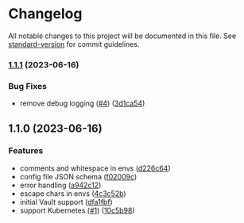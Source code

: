 # Changelog

All notable changes to this project will be documented in this file. See [standard-version](https://github.com/conventional-changelog/standard-version) for commit guidelines.

### [1.1.1](https://github.com/rmarganti/scrtsync/compare/v1.1.0...v1.1.1) (2023-06-16)


### Bug Fixes

* remove debug logging ([#4](https://github.com/rmarganti/scrtsync/issues/4)) ([3d1ca54](https://github.com/rmarganti/scrtsync/commit/3d1ca54b509c7fbc4c681f39a37f2fff736f0324))

## 1.1.0 (2023-06-16)


### Features

* comments and whitespace in envs ([d226c64](https://github.com/rmarganti/scrtsync/commit/d226c64edfffb0a162436658852938880ac62d7c))
* config file JSON schema ([f02009c](https://github.com/rmarganti/scrtsync/commit/f02009c9ad5c8c640664c06891457b32c570327a))
* error handling ([a942c12](https://github.com/rmarganti/scrtsync/commit/a942c12baf5f31fe608d170c5ab7ab6a8205a2c7))
* escape chars in envs ([4c3c52b](https://github.com/rmarganti/scrtsync/commit/4c3c52b303e3430ba7df5d9988943365cd26620e))
* initial Vault support ([dfa1fbf](https://github.com/rmarganti/scrtsync/commit/dfa1fbfb0298702c373454b474c4a4571695e46b))
* support Kubernetes ([#1](https://github.com/rmarganti/scrtsync/issues/1)) ([10c5b98](https://github.com/rmarganti/scrtsync/commit/10c5b98b6d3aad87fc7c3aad7d99eaba53617316))
